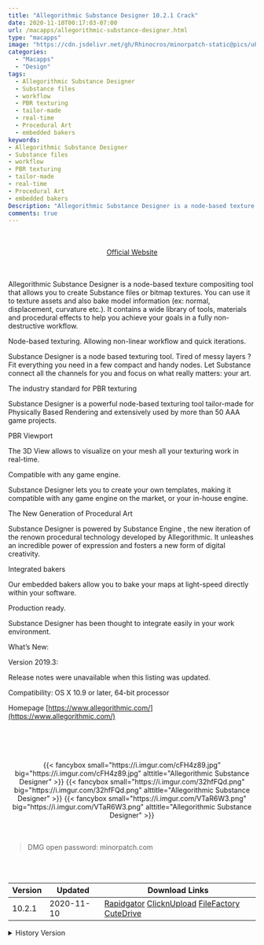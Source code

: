 ```yaml
---
title: "Allegorithmic Substance Designer 10.2.1 Crack"
date: 2020-11-10T00:17:03-07:00
url: /macapps/allegorithmic-substance-designer.html
type: "macapps"
image: "https://cdn.jsdelivr.net/gh/Rhinocros/minorpatch-static@pics/uPic/43VaAS.png"
categories:
  - "Macapps"
  - "Design"
tags:
  - Allegorithmic Substance Designer
  - Substance files
  - workflow
  - PBR texturing
  - tailor-made
  - real-time
  - Procedural Art
  - embedded bakers
keywords:
- Allegorithmic Substance Designer
- Substance files
- workflow
- PBR texturing
- tailor-made
- real-time
- Procedural Art
- embedded bakers
Description: "Allegorithmic Substance Designer is a node-based texture compositing tool that allows you to create Substance files or bitmap textures. You can use it to texture assets and also bake model information"
comments: true
---
```


<br/>
<br/>
<center>
<a href="https://www.allegorithmic.com/" target="blank"><div class="border border-blue-500 rounded-lg transition duration-500 
    ease-in-out w-48 text-lg text-blue-500 text-center px-2 hover:bg-blue-500 hover:text-white">
  Official Website 
</div></a>
</center>
<br/>
<br/>

Allegorithmic Substance Designer is a node-based texture compositing tool that allows you to create Substance files or bitmap textures. You can use it to texture assets and also bake model information (ex: normal, displacement, curvature etc.). It contains a wide library of tools, materials and procedural effects to help you achieve your goals in a fully non-destructive workflow.

Node-based texturing. Allowing non-linear workflow and quick iterations.

Substance Designer is a node based texturing tool. Tired of messy layers ? Fit everything you need in a few compact and handy nodes. Let Substance connect all the channels for you and focus on what really matters: your art.

The industry standard for PBR texturing

Substance Designer is a powerful node-based texturing tool tailor-made for Physically Based Rendering and extensively used by more than 50 AAA game projects.

PBR Viewport

The 3D View allows to visualize on your mesh all your texturing work in real-time.

Compatible with any game engine.

Substance Designer lets you to create your own templates, making it compatible with any game engine on the market, or your in-house engine.

The New Generation of Procedural Art

Substance Designer is powered by Substance Engine , the new iteration of the renown procedural technology developed by Allegorithmic. It unleashes an incredible power of expression and fosters a new form of digital creativity.

Integrated bakers

Our embedded bakers allow you to bake your maps at light-speed directly within your software.

Production ready.

Substance Designer has been thought to integrate easily in your work environment.

What’s New:

Version 2019.3:

Release notes were unavailable when this listing was updated.

Compatibility: OS X 10.9 or later, 64-bit processor

Homepage [https://www.allegorithmic.com/](https://www.allegorithmic.com/)

<br/>
<br/>
<script async src="https://pagead2.googlesyndication.com/pagead/js/adsbygoogle.js"></script>
<ins class="adsbygoogle"
     style="display:block; text-align:center;"
     data-ad-layout="in-article"
     data-ad-format="fluid"
     data-ad-client="ca-pub-8746275014476192"
     data-ad-slot="5144997159"></ins>
<script>
     (adsbygoogle = window.adsbygoogle || []).push({});
</script>
<br/>
<br/>


<center>
<div class="w-full grid grid-cols-3 flex gap-2">
{{< fancybox small="https://i.imgur.com/cFH4z89.jpg" big="https://i.imgur.com/cFH4z89.jpg" alttitle="Allegorithmic Substance Designer" >}}
{{< fancybox small="https://i.imgur.com/32hfFQd.png" big="https://i.imgur.com/32hfFQd.png" alttitle="Allegorithmic Substance Designer" >}}
{{< fancybox small="https://i.imgur.com/VTaR6W3.png" big="https://i.imgur.com/VTaR6W3.png" alttitle="Allegorithmic Substance Designer" >}}
</div>
</center>

<br/>
<br/>


> DMG open password: minorpatch.com

<br/>

<br/>
<div id="history_version" class="history_version">

| Version | Updated | Download Links |
| ---- | ---- | ---- |
| 10.2.1 | 2020-11-10 | [Rapidgator](https://ouo.io/R0HvTz)   [ClicknUpload](https://ouo.io/1zNXbj)   [FileFactory](https://ouo.io/P0JMYk)   [CuteDrive](https://ouo.io/Cnrag3) |
<details>
<summary>History Version</summary>

| Version | Updated | Download Links |
| ---- | ---- | ---- |
| 10.2.0 | 2020-10-13 | [UsersCloud](https://ouo.io/l8U7Sy)   [ClicknUpload](https://ouo.io/udwYI7)   [FileFactory](https://ouo.io/qoBehDg)   [CuteDrive](https://ouo.io/qoBehDg) |
| 10.1.3 | 2020-08-12 | [UsersCloud](https://ouo.io/PtOqn58)   [ClicknUpload](https://ouo.io/4qVIhM)   [FileFactory](https://ouo.io/z1HGiV)   [CuteDrive](https://ouo.io/j6pTh9b) |
| 2019.3.3 | 2020-02-17 | [UsersCloud](https://ouo.io/LMMoIh)   [ClicknUpload](https://ouo.io/vff312)   [Mega](https://ouo.io/82zYbZ)   [CuteDrive](https://ouo.io/HhWeo8) |
</details>

</div>
